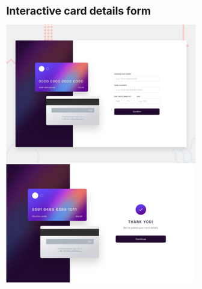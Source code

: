 # Interactive card details form

![Design preview for the Interactive card details form coding challenge](./design/desktop-preview.jpg)
![Design preview for the Interactive card details form coding challenge](./design/complete-state-desktop.jpg)


